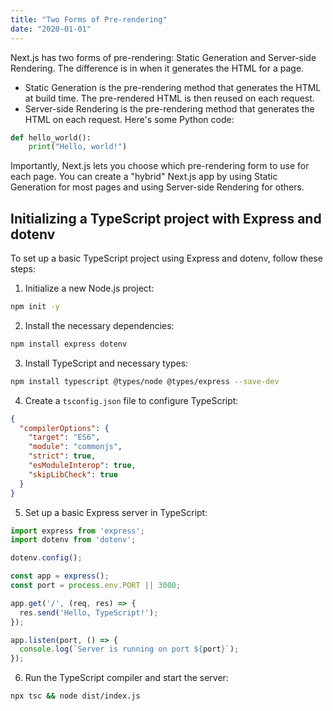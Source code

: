 ```yaml
---
title: "Two Forms of Pre-rendering"
date: "2020-01-01"
---
```

Next.js has two forms of pre-rendering: Static Generation and Server-side Rendering. The difference is in when it generates the HTML for a page.
- Static Generation is the pre-rendering method that generates the HTML at build time. The pre-rendered HTML is then reused on each request.
- Server-side Rendering is the pre-rendering method that generates the HTML on each request.
Here's some Python code:
```python
def hello_world():
    print("Hello, world!")
```
Importantly, Next.js lets you choose which pre-rendering form to use for each page. You can create a "hybrid" Next.js app by using Static Generation for most pages and using Server-side Rendering for others.

## Initializing a TypeScript project with Express and dotenv
To set up a basic TypeScript project using Express and dotenv, follow these steps:

1. Initialize a new Node.js project:
```bash
npm init -y
```

2. Install the necessary dependencies:
```bash
npm install express dotenv
```

3. Install TypeScript and necessary types:
```bash
npm install typescript @types/node @types/express --save-dev
```

4. Create a `tsconfig.json` file to configure TypeScript:
```json
{
  "compilerOptions": {
    "target": "ES6",
    "module": "commonjs",
    "strict": true,
    "esModuleInterop": true,
    "skipLibCheck": true
  }
}
```

5. Set up a basic Express server in TypeScript:
```typescript
import express from 'express';
import dotenv from 'dotenv';

dotenv.config();

const app = express();
const port = process.env.PORT || 3000;

app.get('/', (req, res) => {
  res.send('Hello, TypeScript!');
});

app.listen(port, () => {
  console.log(`Server is running on port ${port}`);
});
```

6. Run the TypeScript compiler and start the server:
```bash
npx tsc && node dist/index.js
```
